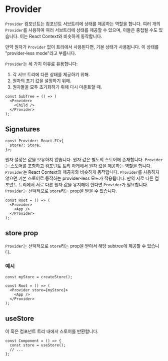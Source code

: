 # Provider

`Provider` 컴포넌트는 컴포넌트 서브트리에 상태를 제공하는 역할을 합니다. 여러 개의 `Provider`를 사용하여 여러 서브트리에 상태를 제공할 수 있으며, 이들은 중첩될 수도 있습니다. 이는 React Context와 비슷하게 동작합니다.

만약 원자가 `Provider` 없이 트리에서 사용된다면, 기본 상태가 사용됩니다. 이 상태를 "provider-less mode"라고 부릅니다.

`Provider`는 세 가지 이유로 유용합니다:

1. 각 서브 트리에 다른 상태를 제공하기 위해.
2. 원자의 초기 값을 설정하기 위해.
3. 원자들을 모두 초기화하기 위해 다시 마운트할 때.

```tsx
const SubTree = () => (
  <Provider>
    <Child />
  </Provider>
);
```

## Signatures

```tsx
const Provider: React.FC<{
  store?: Store;
}>;
```

원자 설정은 값을 보유하지 않습니다. 원자 값은 별도의 스토어에 존재합니다. `Provider`는 스토어를 포함하고 컴포넌트 트리 아래에서 원자 값을 제공하는 역할을 합니다. `Provider`는 React Context의 제공자와 비슷하게 동작합니다. `Provider`를 사용하지 않으면 기본 스토어로 동작하는 provider-less 모드가 적용됩니다. 만약 서로 다른 컴포넌트 트리에서 서로 다른 원자 값을 유지해야 한다면 `Provider`가 필요합니다. `Provider`는 선택적으로 `store`라는 prop을 받을 수 있습니다.

```tsx
const Root = () => (
  <Provider>
    <App />
  </Provider>
);
```

## store prop

`Provider`는 선택적으로 `store`라는 prop을 받아서 해당 subtree에 제공할 수 있습니다.

### 예시

```tsx
const myStore = createStore();

const Root = () => (
  <Provider store={myStore}>
    <App />
  </Provider>
);
```

## useStore

이 훅은 컴포넌트 트리 내에서 스토어를 반환합니다.

```tsx
const Component = () => {
  const store = useStore();
  // ...
};
```
